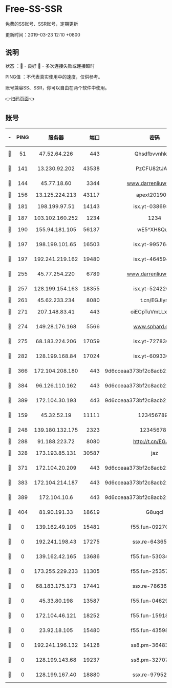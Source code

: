 # Free-SS-SSR

免费的SS账号、SSR账号，定期更新

更新时间：2019-03-23 12:10 +0800

## 说明

状态     ：🙂 - 良好 🙁 - 多次连接失败或连接超时

PING值   ：不代表真实使用中的速度，仅供参考。

账号兼容SS、SSR，你可以自由在两个软件中使用。

👉[扫码页面](https://liesauer.github.io/Free-SS-SSR/)👈

## 账号

|-|PING|服务器|端口|密码|加密方式|区域|
|:----:|:----:|:-----:|-----:|:----:|:----:|:----:|
|🙂|51|47.52.64.226|443|Qhsdfbvvnhkm1|aes-256-cfb|HK|
|🙂|141|13.230.92.202|43538|PzCFU82tJAdZ|aes-256-cfb|JP|
|🙂|144|45.77.18.60|3344|www.darrenliuwei.com|aes-256-cfb|JP|
|🙂|156|13.125.224.213|43117|apext2019005|chacha20|KR|
|🙂|181|198.199.97.51|14143|isx.yt-03869568|aes-256-cfb|US|
|🙂|187|103.102.160.252|1234|1234|rc4-md5|JP|
|🙂|190|155.94.181.105|56137|wE5^XH8Quw|aes-256-cfb|US|
|🙂|197|198.199.101.65|16503|isx.yt-99576462|aes-256-cfb|US|
|🙂|197|192.241.219.162|19480|isx.yt-46459442|aes-256-cfb|US|
|🙂|255|45.77.254.220|6789|www.darrenliuwei.com|aes-256-cfb|SG|
|🙂|257|128.199.154.163|18355|isx.yt-52422048|aes-256-cfb|SG|
|🙂|261|45.62.233.234|8080|t.cn/EGJIyrl|rc4-md5|CA|
|🙂|271|207.148.83.41|443|oiECpTuVmLLxk4Ts|aes-256-cfb|AU|
|🙂|274|149.28.176.168|5566|www.sphard.com|aes-256-cfb|AU|
|🙂|275|68.183.224.206|17059|isx.yt-72783071|aes-256-cfb|SG|
|🙂|282|128.199.168.84|17024|isx.yt-60933075|aes-256-cfb|SG|
|🙂|366|172.104.208.180|443|9d6cceaa373bf2c8acb22e60b6a58be6|aes-256-cfb|US|
|🙂|384|96.126.110.162|443|9d6cceaa373bf2c8acb22e60b6a58be6|aes-256-cfb|US|
|🙂|389|172.104.30.193|443|9d6cceaa373bf2c8acb22e60b6a58be6|aes-256-cfb|US|
|🙂|159|45.32.52.19|11111|1234567890|aes-256-cfb|JP|
|🙂|248|139.180.132.175|2323|123456789|aes-256-cfb|SG|
|🙂|288|91.188.223.72|8080|http://t.cn/EGJIyrl|rc4-md5|RU|
|🙂|328|173.193.85.131|30587|jaz|aes-256-cfb|US|
|🙂|371|172.104.20.209|443|9d6cceaa373bf2c8acb22e60b6a58be6|aes-256-cfb|US|
|🙂|383|172.104.214.187|443|9d6cceaa373bf2c8acb22e60b6a58be6|aes-256-cfb|US|
|🙂|389|172.104.10.6|443|9d6cceaa373bf2c8acb22e60b6a58be6|aes-256-cfb|US|
|🙁|404|81.90.191.33|18619|G8uqcl|aes-256-cfb|US|
|🙁|0|139.162.49.105|15481|f55.fun-09270327|aes-256-cfb|SG|
|🙁|0|192.241.198.43|17275|ssx.re-64365080|aes-256-cfb|US|
|🙁|0|139.162.42.165|13686|f55.fun-53034739|aes-256-cfb|SG|
|🙁|0|173.255.229.233|11305|f55.fun-25357616|aes-256-cfb|US|
|🙁|0|68.183.175.173|17441|ssx.re-78636175|aes-256-cfb|US|
|🙁|0|45.33.80.198|13587|f55.fun-04629140|aes-256-cfb|US|
|🙁|0|172.104.46.121|18252|f55.fun-15918908|aes-256-cfb|SG|
|🙁|0|23.92.18.105|15480|f55.fun-43598783|aes-256-cfb|US|
|🙁|0|192.241.196.132|14128|ss8.pm-36483349|aes-256-cfb|US|
|🙁|0|128.199.143.68|19237|ss8.pm-32707172|aes-256-cfb|SG|
|🙁|0|128.199.167.40|18880|ssx.re-97952522|aes-256-cfb|SG|
